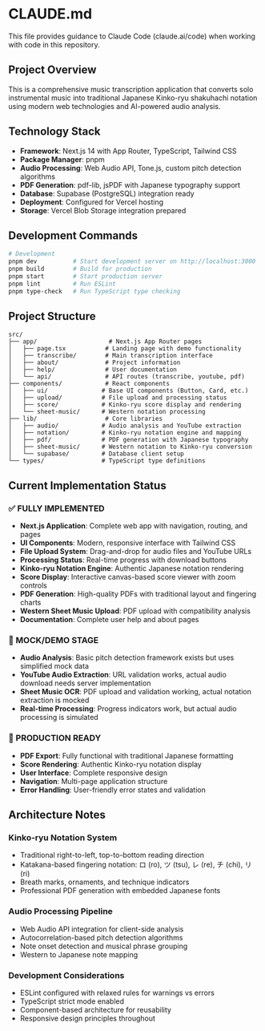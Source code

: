 # CLAUDE.md

This file provides guidance to Claude Code (claude.ai/code) when working with code in this repository.

## Project Overview

This is a comprehensive music transcription application that converts solo instrumental music into traditional Japanese Kinko-ryu shakuhachi notation using modern web technologies and AI-powered audio analysis.

## Technology Stack

- **Framework**: Next.js 14 with App Router, TypeScript, Tailwind CSS
- **Package Manager**: pnpm
- **Audio Processing**: Web Audio API, Tone.js, custom pitch detection algorithms
- **PDF Generation**: pdf-lib, jsPDF with Japanese typography support
- **Database**: Supabase (PostgreSQL) integration ready
- **Deployment**: Configured for Vercel hosting
- **Storage**: Vercel Blob Storage integration prepared

## Development Commands

```bash
# Development
pnpm dev          # Start development server on http://localhost:3000
pnpm build        # Build for production
pnpm start        # Start production server
pnpm lint         # Run ESLint
pnpm type-check   # Run TypeScript type checking
```

## Project Structure

```
src/
├── app/                    # Next.js App Router pages
│   ├── page.tsx           # Landing page with demo functionality
│   ├── transcribe/        # Main transcription interface
│   ├── about/             # Project information
│   ├── help/              # User documentation
│   └── api/               # API routes (transcribe, youtube, pdf)
├── components/            # React components
│   ├── ui/               # Base UI components (Button, Card, etc.)
│   ├── upload/           # File upload and processing status
│   ├── score/            # Kinko-ryu score display and rendering
│   └── sheet-music/      # Western notation processing
├── lib/                   # Core libraries
│   ├── audio/            # Audio analysis and YouTube extraction
│   ├── notation/         # Kinko-ryu notation engine and mapping
│   ├── pdf/              # PDF generation with Japanese typography
│   ├── sheet-music/      # Western notation to Kinko-ryu conversion
│   └── supabase/         # Database client setup
└── types/                # TypeScript type definitions
```

## Current Implementation Status

### ✅ FULLY IMPLEMENTED
- **Next.js Application**: Complete web app with navigation, routing, and pages
- **UI Components**: Modern, responsive interface with Tailwind CSS
- **File Upload System**: Drag-and-drop for audio files and YouTube URLs
- **Processing Status**: Real-time progress with download buttons
- **Kinko-ryu Notation Engine**: Authentic Japanese notation rendering
- **Score Display**: Interactive canvas-based score viewer with zoom controls
- **PDF Generation**: High-quality PDFs with traditional layout and fingering charts
- **Western Sheet Music Upload**: PDF upload with compatibility analysis
- **Documentation**: Complete user help and about pages

### 🔄 MOCK/DEMO STAGE
- **Audio Analysis**: Basic pitch detection framework exists but uses simplified mock data
- **YouTube Audio Extraction**: URL validation works, actual audio download needs server implementation
- **Sheet Music OCR**: PDF upload and validation working, actual notation extraction is mocked
- **Real-time Processing**: Progress indicators work, but actual audio processing is simulated

### 🎯 PRODUCTION READY
- **PDF Export**: Fully functional with traditional Japanese formatting
- **Score Rendering**: Authentic Kinko-ryu notation display
- **User Interface**: Complete responsive design
- **Navigation**: Multi-page application structure
- **Error Handling**: User-friendly error states and validation

## Architecture Notes

### Kinko-ryu Notation System
- Traditional right-to-left, top-to-bottom reading direction
- Katakana-based fingering notation: ロ (ro), ツ (tsu), レ (re), チ (chi), リ (ri)
- Breath marks, ornaments, and technique indicators
- Professional PDF generation with embedded Japanese fonts

### Audio Processing Pipeline
- Web Audio API integration for client-side analysis
- Autocorrelation-based pitch detection algorithms
- Note onset detection and musical phrase grouping
- Western to Japanese note mapping

### Development Considerations
- ESLint configured with relaxed rules for warnings vs errors
- TypeScript strict mode enabled
- Component-based architecture for reusability
- Responsive design principles throughout